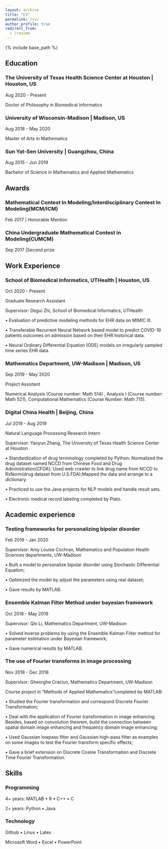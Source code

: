```yaml
---
layout: archive
title: "CV"
permalink: /cv/
author_profile: true
redirect_from:
  - /resume
---
```


{% include base_path %}

## Education

### The University of Texas Health Science Center at Houston | Houston, US                               

Aug 2020 - Present

Doctor of Philosophy in Biomedical Informatics 


### University of Wisconsin-Madison | Madison, US                               

Aug 2018 - May 2020

Master of Arts in Mathematics


### Sun Yat-Sen University | Guangzhou, China                                      

Aug 2015 - Jun 2019

Bachelor of Science in Mathematics and Applied Mathematics


## Awards

### Mathematical Contest In Modeling/Interdisciplinary Contest In Modeling(MCM/ICM)

Feb 2017 | Honorable Mention 

### China Undergraduate Mathematical Contest in Modeling(CUMCM)

Sep 2017 |Second prize

## Work Experience                                  

### School of Biomedical Informatics, UTHealth | Houston, US

Oct 2020 - Present

Graduate Research Assistant

Supervisor: Degui Zhi, School of Biomedical Informatics, UTHealth

• Evaluation of predictive modeling methods for EHR data on MIMIC III.

• Transferable Recurrent Neural Network based model to predict COVID-19 patients outcomes on admission based on their EHR historical data.

• Neural Ordinary Differential Equation (ODE) models on irregularly sampled time series EHR data.

### Mathematics Department, UW-Madison | Madison, US 

Sep 2019 - May 2020

Project Assistant

Numerical Analysis (Course number: Math 514) , Analysis I (Course number: Math 521), Computational Mathematics (Course Number: Math 715).                                 
### Digital China Health | Beijing, China 

Jul 2019 - Aug 2019

Natural Language Processing Research Intern

Supervisor: Yaoyun Zhang, The University of Texas Health Science Center at Houston

• Standardization of drug terminology completed by Python: Normalized the drug dataset named NCCD from Chinese Food and Drug Administration(CFDA); Used web crawler to link drug name from NCCD to RxNorm(drug dataset from U.S.FDA);Mapped the data and arrange to a dictionary.

• Practiced to use the Java projects for NLP models and handle result sets.

• Electronic medical record labeling completed by Plato.

## Academic experience

### Testing frameworks for personalizing bipolar disorder                      

Feb 2019 - Jan 2020

Supervisor: Amy Louise Cochran, Mathematics and Population Health Sciences departments, UW-Madison 

• Built a model to personalize bipolar disorder using Stochastic Differential Equation;

• Optimized the model by adjust the parameters using real dataset; 

• Gave results by MATLAB.

### Ensemble Kalman Filter Method under bayesian framework             

Oct 2018 - May 2019

Supervisor: Qin Li, Mathematics Department, UW-Madison 

• Solved inverse problems by using the Ensemble Kalman Filter method for parameter estimation under Bayesian framework; 

• Gave numerical results by MATLAB.

### The use of Fourier transforms in image processing                           

Nov 2018 - Dec 2018

Supervisor: Gheorghe Craciun,  Mathematics Department, UW-Madison

Course project in “Methods of Applied Mathematics”completed by MATLAB: 

• Studied the Fourier transformation and correspond Discrete Fourier Transformation;

• Deal with the application of Fourier transformation in image enhancing. Besides, based on convolution theorem, build the connection between spatial domain image enhancing and frequency domain image enhancing;

• Used Gaussian lowpass filter and Gaussian high-pass filter as examples on some images to test the Fourier transform specific effects;

• Gave a brief extension on Discrete Cosine Transformation and Discrete Time Fourier Transformation. 

## Skills

### Programming

4+ years: MATLAB • R • C++ • C

2+ years: Python • Java

### Technology

Github • Linux • Latex

Microsoft Word • Excel • PowerPoint
